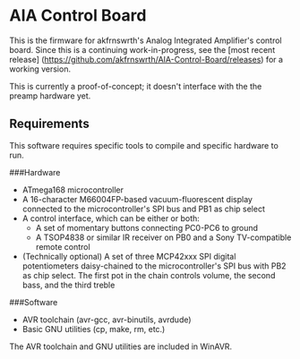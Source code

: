 AIA Control Board
=================

This is the firmware for akfrnswrth's Analog Integrated Amplifier's control board. 
Since this is a continuing work-in-progress, see the 
[most recent release] (https://github.com/akfrnswrth/AIA-Control-Board/releases)
for a working version.

This is currently a proof-of-concept; it doesn't interface with the the
preamp hardware yet.

Requirements
------------

This software requires specific tools to compile and specific hardware to run.

###Hardware

 * ATmega168 microcontroller
 * A 16-character M66004FP-based vacuum-fluorescent display connected to the 
   microcontroller's SPI bus and PB1 as chip select
 * A control interface, which can be either or both:
     * A set of momentary buttons connecting PC0-PC6 to ground
     * A TSOP4838 or similar IR receiver on PB0 and a Sony TV-compatible remote control
 * (Technically optional) A set of three MCP42xxx SPI digital potentiometers daisy-chained to the microcontroller's SPI bus with PB2 as chip select.  The first pot in the chain controls volume, the second bass, and the third treble

###Software
 * AVR toolchain (avr-gcc, avr-binutils, avrdude)
 * Basic GNU utilities (cp, make, rm, etc.)

The AVR toolchain and GNU utilities are included in WinAVR.
